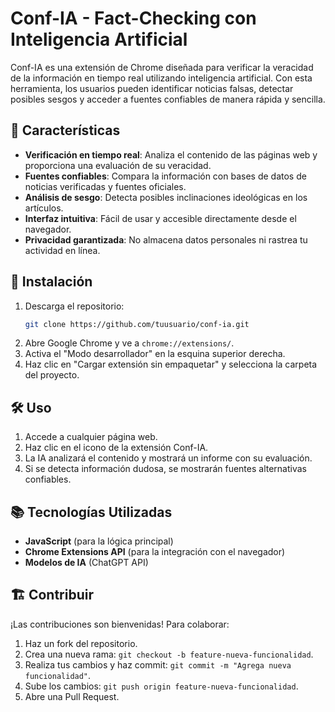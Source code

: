 # Conf-IA - Fact-Checking con Inteligencia Artificial



Conf-IA es una extensión de Chrome diseñada para verificar la veracidad de la información en tiempo real utilizando inteligencia artificial. Con esta herramienta, los usuarios pueden identificar noticias falsas, detectar posibles sesgos y acceder a fuentes confiables de manera rápida y sencilla.

## 🚀 Características

- **Verificación en tiempo real**: Analiza el contenido de las páginas web y proporciona una evaluación de su veracidad.
- **Fuentes confiables**: Compara la información con bases de datos de noticias verificadas y fuentes oficiales.
- **Análisis de sesgo**: Detecta posibles inclinaciones ideológicas en los artículos.
- **Interfaz intuitiva**: Fácil de usar y accesible directamente desde el navegador.
- **Privacidad garantizada**: No almacena datos personales ni rastrea tu actividad en línea.

## 📌 Instalación

1. Descarga el repositorio:
   ```bash
   git clone https://github.com/tuusuario/conf-ia.git
   ```
2. Abre Google Chrome y ve a `chrome://extensions/`.
3. Activa el "Modo desarrollador" en la esquina superior derecha.
4. Haz clic en "Cargar extensión sin empaquetar" y selecciona la carpeta del proyecto.

## 🛠️ Uso

1. Accede a cualquier página web.
2. Haz clic en el icono de la extensión Conf-IA.
3. La IA analizará el contenido y mostrará un informe con su evaluación.
4. Si se detecta información dudosa, se mostrarán fuentes alternativas confiables.

## 📚 Tecnologías Utilizadas

- **JavaScript** (para la lógica principal)
- **Chrome Extensions API** (para la integración con el navegador)
- **Modelos de IA** (ChatGPT API)

## 🏗️ Contribuir

¡Las contribuciones son bienvenidas! Para colaborar:

1. Haz un fork del repositorio.
2. Crea una nueva rama: `git checkout -b feature-nueva-funcionalidad`.
3. Realiza tus cambios y haz commit: `git commit -m "Agrega nueva funcionalidad"`.
4. Sube los cambios: `git push origin feature-nueva-funcionalidad`.
5. Abre una Pull Request.
